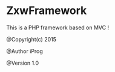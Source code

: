 # ZxwFramework
This is a PHP framework based on MVC !

@Copyright(c) 2015

@Author      iProg

@Version     1.0






